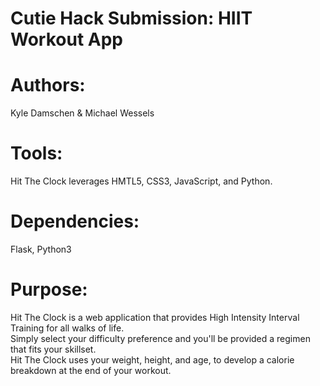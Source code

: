 # Cutie Hack Submission: HIIT Workout App

# Authors:
Kyle Damschen & Michael Wessels

# Tools:
Hit The Clock leverages HMTL5, CSS3, JavaScript, and Python.

# Dependencies:
Flask, Python3

# Purpose:
Hit The Clock is a web application that provides High Intensity Interval Training for all walks of life. <br>
Simply select your difficulty preference and you'll be provided a regimen that fits your skillset. <br>
Hit The Clock uses your weight, height, and age, to develop a calorie breakdown at the end of your workout.
